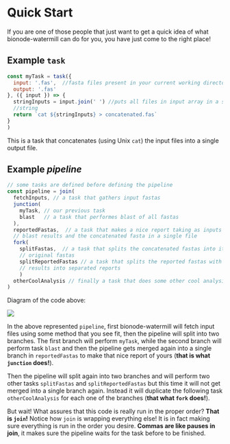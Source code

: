 # Quick Start

If you are one of those people that just want to get a quick idea of 
what bionode-watermill can do for you, you have just come to the right place! 

## Example `task`

```javascript
const myTask = task({
  input: '.fas',  //fasta files present in your current working directory
  output: '.fas'
}, ({ input }) => {
  stringInputs = input.join(' ') //puts all files in input array in a single 
  //string
  return `cat ${stringInputs} > concatenated.fas`
}  
)
```

This is a task that concatenates (using Unix `cat`) the input files into a 
single output file.

## Example _pipeline_

```javascript
// some tasks are defined before defining the pipeline
const pipeline = join(
  fetchInputs, // a task that gathers input fastas
  junction(
    myTask, // our previous task
    blast   // a task that performes blast of all fastas
  ),
  reportedFastas,  // a task that makes a nice report taking as inputs the
  // blast results and the concatenated fasta in a single file
  fork(
    splitFastas,  // a task that splits the concatenated fastas into its 
    // original fastas
    splitReportedFastas // a task that splits the reported fastas with blast 
    // results into separated reports
    )
  otherCoolAnalysis // finally a task that does some other cool analysis
)
```

Diagram of the code above:

![](https://github.com/bionode/bionode-watermill/blob/docs_update/docs/imgs/quick-start-img.png)

In the above represented `pipeline`, first bionode-watermill will fetch input
 files using some method that you see fit, then the pipeline will split into
  two
  branches. The first branch will perform `myTask`, while the second branch 
  will perform task `blast` and then the pipeline gets merged again into a 
  single
   branch in `reportedFastas` to make that nice report of yours (**that is what 
   `junction` does!**). 
   
   Then the pipeline will split again into two branches and will 
   perform two other tasks `splitFastas` and `splitReportedFastas` but this 
   time it will not get merged into a single branch again. Instead it will 
   duplicate the following task `otherCoolAnalysis` for each one of the 
   branches (**that what `fork` does!**). 
   
   But wait! What assures that this code
    is really run in the proper order? **That is `join`!** Notice how `join` 
    is wrapping everything else! It is in fact making sure everything is run 
    in the order you desire. **Commas are like pauses in join**, it makes 
    sure the pipeline waits for the task before to be finished.

